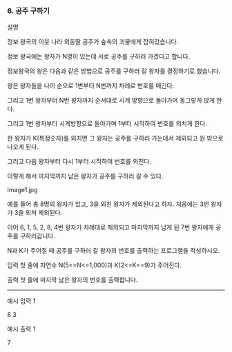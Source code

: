### 6. 공주 구하기

설명

정보 왕국의 이웃 나라 외동딸 공주가 숲속의 괴물에게 잡혀갔습니다.

정보 왕국에는 왕자가 N명이 있는데 서로 공주를 구하러 가겠다고 합니다.

정보왕국의 왕은 다음과 같은 방법으로 공주를 구하러 갈 왕자를 결정하기로 했습니다.

왕은 왕자들을 나이 순으로 1번부터 N번까지 차례로 번호를 매긴다.

그리고 1번 왕자부터 N번 왕자까지 순서대로 시계 방향으로 돌아가며 동그랗게 앉게 한다.

그리고 1번 왕자부터 시계방향으로 돌아가며 1부터 시작하여 번호를 외치게 한다.

한 왕자가 K(특정숫자)를 외치면 그 왕자는 공주를 구하러 가는데서 제외되고 원 밖으로 나오게 된다.

그리고 다음 왕자부터 다시 1부터 시작하여 번호를 외친다.

이렇게 해서 마지막까지 남은 왕자가 공주를 구하러 갈 수 있다.

Image1.jpg

예를 들어 총 8명의 왕자가 있고, 3을 외친 왕자가 제외된다고 하자. 처음에는 3번 왕자가 3을 외쳐 제외된다.

이어 6, 1, 5, 2, 8, 4번 왕자가 차례대로 제외되고 마지막까지 남게 된 7번 왕자에게 공주를 구하러갑니다.

N과 K가 주어질 때 공주를 구하러 갈 왕자의 번호를 출력하는 프로그램을 작성하시오.


입력
첫 줄에 자연수 N(5<=N<=1,000)과 K(2<=K<=9)가 주어진다.


출력
첫 줄에 마지막 남은 왕자의 번호를 출력합니다.

<hr>

예시 입력 1 

8 3

예시 출력 1

7